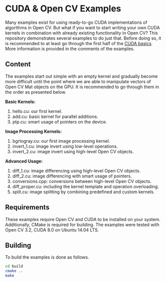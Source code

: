 # CUDA & Open CV Examples

Many examples exist for using ready-to-go CUDA implementations of algorithms in Open CV. But what if you want to start writing your own CUDA kernels in combination with already existing functionality in Open CV? This repository demonstrates several examples to do just that. Before doing so,  it is recommended to at least go through the first half of the [CUDA basics](http://www.nvidia.com/docs/io/116711/sc11-cuda-c-basics.pdf). More information is provided in the comments of the examples.

## Content
The examples start out simple with an empty kernel and gradually become more difficult until the point where we are able to manipulate vectors of Open CV Mat objects on the GPU. It is recommended to go through them in the order as presented below.

__Basic Kernels:__
1. hello.cu: our first kernel.
2. add.cu: basic kernel for parallel additions.
3. ptp.cu: smart usage of pointers on the device.

__Image Processing Kernels:__
1. bgrtogray.cu: our first image processing kernel.
2. invert_1.cu: image invert using low-level operations.
3. invert_2.cu: image invert using high-level Open CV objects.

__Advanced Usage:__
1. diff_1.cu: image differencing using high-level Open CV objects.
2. diff_2.cu: image differencing with smart usage of pointers.
1. conversions.cpp: conversions between high-level Open CV objects.
2. diff_proper.cu: including the kernel template and operation overloading.
3. split.cu: image splitting by combining predefined and custom kernels.

## Requirements
These examples require Open CV and CUDA to be installed on your system. Additionally, CMake is required for building. The examples were tested with Open CV 3.2, CUDA 8.0 on Ubuntu 14.04 LTS.

## Building
To build the examples is done as follows.

```bash
cd build
cmake ..
make
```
